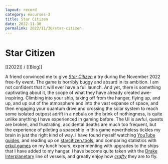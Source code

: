 ```yaml
---
layout: record
category: excurses-3
title: Star Citizen
date: 2022-11-30
permalink: 2022/11/30/star-citizen
---
```


# Star Citizen

[[2022]] / [[Blog]]

A friend convinced me to give [*Star Citizen*](https://robertsspaceindustries.com/star-citizen) a try during the November 2022 free-fly event. The game is horribly buggy and absurd in its ambition. I am not confident that it will ever have a full launch. And yet, there is something captivating about it, the scope of what they have already created awe-inspiring. Climbing into your ship, taking off from the hanger, flying up, and up, and up out of the atmosphere and into the vast expanse of space, and then engaging your quantum drive and crossing the solar system to reach some isolated outpost adrift in a nebula on the brink of nothingness, is quite unlike anything I have experienced in gaming before. The UI is awful, quests are broken, and frustrating, accidental deaths are much too frequent, but the experience of piloting a spaceship in this game nevertheless tickles my brain in just the right kind of way. I have found myself watching [YouTube guides](https://www.youtube.com/playlist?list=PLkjZszxBori0s8ZrzlD_K27RFSj7V3bH7), and reading up on [starcitizen.tools](https://starcitizen.tools/Drake_Interplanetary), and comparing statistics with [erkul.games](https://www.erkul.games/live/calculator) on my lunch hours, experimenting with upgrades to the ships that I have added to my hangar. I have become quite taken with the [Drake Interplanetary](https://starcitizen.tools/Drake_Interplanetary) line of vessels, and greatly enjoy how [*crafty*](http://localhost:4000/2022/01/19/a-wonderfully-inconsistent-being) they are to fly.
